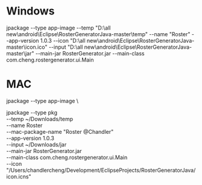 
# Windows

jpackage --type app-image --temp "D:\all new\android\Eclipse\RosterGeneratorJava-master\temp" --name "Roster" --app-version 1.0.3 --icon "D:\all new\android\Eclipse\RosterGeneratorJava-master\icon.ico" --input "D:\all new\android\Eclipse\RosterGeneratorJava-master\jar" --main-jar RosterGenerator.jar --main-class com.cheng.rostergenerator.ui.Main


# MAC

jpackage --type app-image \

jpackage --type pkg \
 --temp ~/Downloads/temp \
 --name Roster \
 --mac-package-name "Roster @Chandler" \
 --app-version 1.0.3 \
 --input ~/Downloads/jar \
 --main-jar RosterGenerator.jar \
 --main-class com.cheng.rostergenerator.ui.Main \
 --icon "/Users/chandlercheng/Development/EclipseProjects/RosterGeneratorJava/icon.icns"


